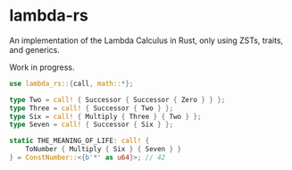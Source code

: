 # lambda-rs

An implementation of the Lambda Calculus in Rust, only using ZSTs, traits, and generics.

Work in progress.

```rust
use lambda_rs::{call, math::*};

type Two = call! { Successor { Successor { Zero } } };
type Three = call! { Successor { Two } };
type Six = call! { Multiply { Three } { Two } };
type Seven = call! { Successor { Six } };

static THE_MEANING_OF_LIFE: call! {
    ToNumber { Multiply { Six } { Seven } }
} = ConstNumber::<{b'*' as u64}>; // 42

```